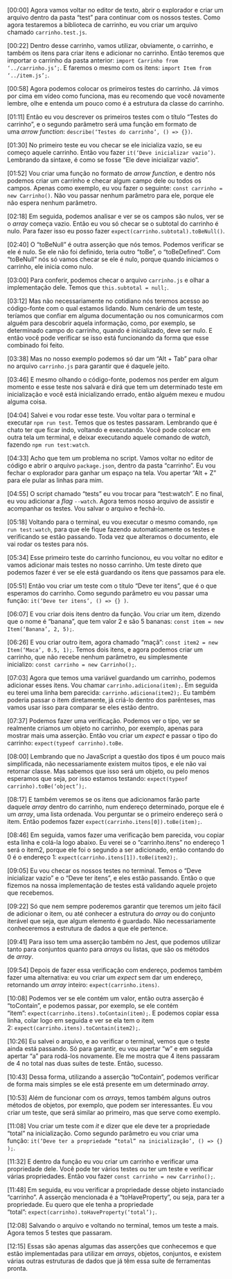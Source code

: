 [00:00] Agora vamos voltar no editor de texto, abrir o explorador e criar um arquivo dentro da pasta “test” para continuar com os nossos testes. Como agora testaremos a biblioteca de carrinho, eu vou criar um arquivo chamado `carrinho.test.js`.

[00:22] Dentro desse carrinho, vamos utilizar, obviamente, o carrinho, e também os itens para criar itens e adicionar no carrinho. Então teremos que importar o carrinho da pasta anterior: `import Carrinho from ‘../carrinho.js’;`. E faremos o mesmo com os itens: `import Item from ‘../item.js’;`.

[00:58] Agora podemos colocar os primeiros testes do carrinho. Já vimos por cima em vídeo como funciona, mas eu recomendo que você novamente lembre, olhe e entenda um pouco como é a estrutura da classe do carrinho.

[01:11] Então eu vou descrever os primeiros testes com o título “Testes do carrinho”, e o segundo parâmetro será uma função em formato de uma _arrow function_: `describe(‘Testes do carrinho’, () => {})`.

[01:30] No primeiro teste eu vou checar se ele inicializa vazio, se eu começo aquele carrinho. Então vou fazer `it(‘Deve inicializar vazio’)`. Lembrando da sintaxe, é como se fosse “Ele deve inicializar vazio”.

[01:52] Vou criar uma função no formato de _arrow function_, e dentro nós podemos criar um carrinho e checar algum campo dele ou todos os campos. Apenas como exemplo, eu vou fazer o seguinte: `const carrinho = new Carrinho()`. Não vou passar nenhum parâmetro para ele, porque ele não espera nenhum parâmetro.

[02:18] Em seguida, podemos analisar e ver se os campos são nulos, ver se o _array_ começa vazio. Então eu vou só checar se o subtotal do carrinho é nulo. Para fazer isso eu posso fazer `expect(carrinho.subtotal).toBeNull()`.

[02:40] O “toBeNull” é outra asserção que nós temos. Podemos verificar se ele é nulo. Se ele não foi definido, teria outro “toBe”, o “toBeDefined”. Com “toBeNull” nós só vamos checar se ele é nulo, porque quando iniciamos o carrinho, ele inicia como nulo.

[03:00] Para conferir, podemos checar o arquivo `carrinho.js` e olhar a implementação dele. Temos que `this.subtotal = null;`.

[03:12] Mas não necessariamente no cotidiano nós teremos acesso ao código-fonte com o qual estamos lidando. Num cenário de um teste, teríamos que confiar em alguma documentação ou nos comunicarmos com alguém para descobrir aquela informação, como, por exemplo, se determinado campo do carrinho, quando é inicializado, deve ser nulo. E então você pode verificar se isso está funcionando da forma que esse combinado foi feito.

[03:38] Mas no nosso exemplo podemos só dar um “Alt + Tab” para olhar no arquivo `carrinho.js` para garantir que é daquele jeito.

[03:46] E mesmo olhando o código-fonte, podemos nos perder em algum momento e esse teste nos salvará e dirá que tem um determinado teste em inicialização e você está inicializando errado, então alguém mexeu e mudou alguma coisa.

[04:04] Salvei e vou rodar esse teste. Vou voltar para o terminal e executar `npm run test`. Temos que os testes passaram. Lembrando que é chato ter que ficar indo, voltando e executando. Você pode colocar em outra tela um terminal, e deixar executando aquele comando de _watch_, fazendo `npm run test:watch`.

[04:33] Acho que tem um problema no script. Vamos voltar no editor de código e abrir o arquivo `package.json`, dentro da pasta “carrinho”. Eu vou fechar o explorador para ganhar um espaço na tela. Vou apertar “Alt + Z” para ele pular as linhas para mim.

[04:55] O script chamado “tests” eu vou trocar para “test:watch”. E no final, eu vou adicionar a _flag_ `--watch`. Agora temos nosso arquivo de assistir e acompanhar os testes. Vou salvar o arquivo e fechá-lo.

[05:18] Voltando para o terminal, eu vou executar o mesmo comando, `npm run test:watch`, para que ele fique fazendo automaticamente os testes e verificando se estão passando. Toda vez que alteramos o documento, ele vai rodar os testes para nós.

[05:34] Esse primeiro teste do carrinho funcionou, eu vou voltar no editor e vamos adicionar mais testes no nosso carrinho. Um teste direto que podemos fazer é ver se ele está guardando os itens que passamos para ele.

[05:51] Então vou criar um teste com o título “Deve ter itens”, que é o que esperamos do carrinho. Como segundo parâmetro eu vou passar uma função: `it(‘Deve ter itens’, () => {} )`.

[06:07] E vou criar dois itens dentro da função. Vou criar um item, dizendo que o nome é “banana”, que tem valor 2 e são 5 bananas: `const item = new Item(‘Banana’, 2, 5);`.

[06:26] E vou criar outro item, agora chamado “maçã”: `const item2 = new Item(‘Maca’, 0.5, 1);`. Temos dois itens, e agora podemos criar um carrinho, que não recebe nenhum parâmetro, eu simplesmente inicializo: `const carrinho = new Carrinho();`.

[07:03] Agora que temos uma variável guardando um carrinho, podemos adicionar esses itens. Vou chamar `carrinho.adiciona(item);`. Em seguida eu terei uma linha bem parecida: `carrinho.adiciona(item2);`. Eu também poderia passar o item diretamente, já criá-lo dentro dos parênteses, mas vamos usar isso para comparar se eles estão dentro.

[07:37] Podemos fazer uma verificação. Podemos ver o tipo, ver se realmente criamos um objeto no carrinho, por exemplo, apenas para mostrar mais uma asserção. Então vou criar um _expect_ e passar o tipo do carrinho: `expect(typeof carrinho).toBe`.

[08:00] Lembrando que no JavaScript a questão dos tipos é um pouco mais simplificada, não necessariamente existem muitos tipos, e ele não vai retornar classe. Mas sabemos que isso será um objeto, ou pelo menos esperamos que seja, por isso estamos testando: `expect(typeof carrinho).toBe(‘object’);`.

[08:17] E também veremos se os itens que adicionamos farão parte daquele _array_ dentro do carrinho, num endereço determinado, porque ele é um _array_, uma lista ordenada. Vou perguntar se o primeiro endereço será o item. Então podemos fazer `expect(carrinho.itens[0]).toBe(item);`.

[08:46] Em seguida, vamos fazer uma verificação bem parecida, vou copiar esta linha e colá-la logo abaixo. Eu verei se o “carrinho.itens” no endereço 1 será o item2, porque ele foi o segundo a ser adicionado, então contando do 0 é o endereço 1: `expect(carrinho.itens[1]).toBe(item2);`.

[09:05] Eu vou checar os nossos testes no terminal. Temos o “Deve inicializar vazio” e o “Deve ter itens”, e eles estão passando. Então o que fizemos na nossa implementação de testes está validando aquele projeto que recebemos.

[09:22] Só que nem sempre poderemos garantir que teremos um jeito fácil de adicionar o item, ou até conhecer a estrutura do _array_ ou do conjunto iterável que seja, que algum elemento é guardado. Não necessariamente conheceremos a estrutura de dados a que ele pertence.

[09:41] Para isso tem uma asserção também no Jest, que podemos utilizar tanto para conjuntos quanto para _arrays_ ou listas, que são os métodos de _array_.

[09:54] Depois de fazer essa verificação com endereço, podemos também fazer uma alternativa: eu vou criar um _expect_ sem dar um endereço, retornando um _array_ inteiro: `expect(carrinho.itens)`.

[10:08] Podemos ver se ele contém um valor, então outra asserção é “toContain”, e podemos passar, por exemplo, se ele contém “item”: `expect(carrinho.itens).toContain(item);`. E podemos copiar essa linha, colar logo em seguida e ver se ela tem o item 2: `expect(carrinho.itens).toContain(item2);`.

[10:26] Eu salvei o arquivo, e ao verificar o terminal, vemos que o teste ainda está passando. Só para garantir, eu vou apertar “w” e em seguida apertar “a” para rodá-los novamente. Ele me mostra que 4 itens passaram de 4 no total nas duas suítes de teste. Então, sucesso.

[10:43] Dessa forma, utilizando a asserção “toContain”, podemos verificar de forma mais simples se ele está presente em um determinado _array_.

[10:53] Além de funcionar com os _arrays_, temos também alguns outros métodos de objetos, por exemplo, que podem ser interessantes. Eu vou criar um teste, que será similar ao primeiro, mas que serve como exemplo.

[11:08] Vou criar um teste com _it_ e dizer que ele deve ter a propriedade “total” na inicialização. Como segundo parâmetro eu vou criar uma função: `it(‘Deve ter a propriedade “total” na inicialização’, () => {} );`.

[11:32] E dentro da função eu vou criar um carrinho e verificar uma propriedade dele. Você pode ter vários testes ou ter um teste e verificar várias propriedades. Então vou fazer `const carrinho = new Carrinho();`.

[11:48] Em seguida, eu vou verificar a propriedade desse objeto instanciado “carrinho”. A asserção mencionada é a “toHaveProperty”, ou seja, para ter a propriedade. Eu quero que ele tenha a propriedade “total”: `expect(carrinho).toHaveProperty(‘total’);`.

[12:08] Salvando o arquivo e voltando no terminal, temos um teste a mais. Agora temos 5 testes que passaram.

[12:15] Essas são apenas algumas das asserções que conhecemos e que estão implementadas para utilizar em _arrays_, objetos, conjuntos, e existem várias outras estruturas de dados que já têm essa suíte de ferramentas pronta.